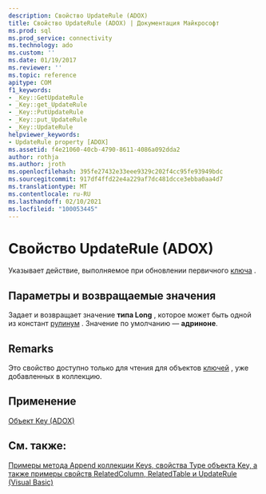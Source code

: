 ```yaml
---
description: Свойство UpdateRule (ADOX)
title: Свойство UpdateRule (ADOX) | Документация Майкрософт
ms.prod: sql
ms.prod_service: connectivity
ms.technology: ado
ms.custom: ''
ms.date: 01/19/2017
ms.reviewer: ''
ms.topic: reference
apitype: COM
f1_keywords:
- _Key::GetUpdateRule
- _Key::get_UpdateRule
- _Key::PutUpdateRule
- _Key::put_UpdateRule
- _Key::UpdateRule
helpviewer_keywords:
- UpdateRule property [ADOX]
ms.assetid: f4e21060-40cb-4790-8611-4086a092dda2
author: rothja
ms.author: jroth
ms.openlocfilehash: 395fe27432e33eee9329c202f4cc95fe93949bdc
ms.sourcegitcommit: 917df4ffd22e4a229af7dc481dcce3ebba0aa4d7
ms.translationtype: MT
ms.contentlocale: ru-RU
ms.lasthandoff: 02/10/2021
ms.locfileid: "100053445"
---
```

# <a name="updaterule-property-adox"></a>Свойство UpdateRule (ADOX)
Указывает действие, выполняемое при обновлении первичного [ключа](./key-object-adox.md) .  
  
## <a name="settings-and-return-values"></a>Параметры и возвращаемые значения  
 Задает и возвращает значение **типа Long** , которое может быть одной из констант [рулинум](./ruleenum.md) . Значение по умолчанию — **адриноне**.  
  
## <a name="remarks"></a>Remarks  
 Это свойство доступно только для чтения для объектов [ключей](./key-object-adox.md) , уже добавленных в коллекцию.  
  
## <a name="applies-to"></a>Применение  
 [Объект Key (ADOX)](./key-object-adox.md)  
  
## <a name="see-also"></a>См. также:  
 [Примеры метода Append коллекции Keys, свойства Type объекта Key, а также примеры свойств RelatedColumn, RelatedTable и UpdateRule (Visual Basic)](./keys-append-method-key-type-relatedcolumn-relatedtable-example-vb.md)